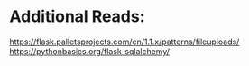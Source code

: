 # Additional Reads:
https://flask.palletsprojects.com/en/1.1.x/patterns/fileuploads/
https://pythonbasics.org/flask-sqlalchemy/